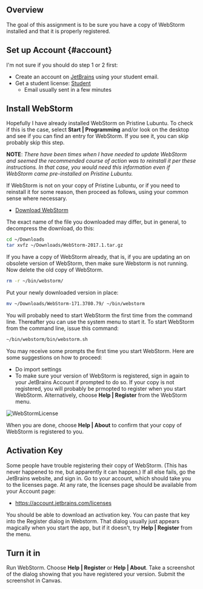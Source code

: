 ## Overview

The goal of this assignment is to be sure you have a copy of WebStorm installed and that it is properly registered.

## Set up Account {#account}

I'm not sure if you should do step 1 or 2 first:

- Create an account on [JetBrains](https://account.jetbrains.com/login) using your student email.
- Get a student license: [Student](https://www.jetbrains.com/shop/eform/students)
  - Email usually sent in a few minutes


## Install WebStorm

Hopefully I have already installed WebStorm on Pristine Lubuntu. To check if this is the case, select **Start | Programming** and/or look on the desktop and see if you can find an entry for WebStorm. If you see it, you can skip probably skip this step.

**NOTE**: _There have been times when I have needed to update WebStorm and seemed the recommended course of action was to reinstall it per these instructions. In that case, you would need this information even if WebStorm came pre-installed on Pristine Lubuntu._

If WebStorm is not on your copy of Pristine Lubuntu, or if you need to reinstall it for some reason, then proceed as follows, using your common sense where necessary.

- [Download WebStorm](https://www.jetbrains.com/webstorm/)

The exact name of the file you downloaded may differ, but in general, to decompress the download, do this:

```bash
cd ~/Downloads
tar xvfz ~/Downloads/WebStorm-2017.1.tar.gz
```

If you have a copy of WebStorm already, that is, if you are updating an on obsolete version of WebStorm, then make sure Webstorm is not running. Now delete the old copy of WebStorm.

```bash
rm -r ~/bin/webstorm/
```

Put your newly downloaded version in place:

```bash
mv ~/Downloads/WebStorm-171.3780.79/ ~/bin/webstorm
```

You will probably need to start WebStorm the first time from the command line. Thereafter you can use the system menu to start it. To start WebStorm from the command line, issue this command:

```bash
~/bin/webstorm/bin/webstorm.sh
```

You may receive some prompts the first time you start WebStorm. Here are some suggestions on how to proceed:

- Do import settings
- To make sure your version of WebStorm is registered, sign in again to your JetBrains Account if prompted to do so. If your copy is not registered, you will probably be prmopted to register when you start WebStorm. Alternatively, choose **Help | Register** from the WebStorm menu.

![WebStormLicense](https://s3.amazonaws.com/bucket01.elvenware.com/images/WebStormLicense.png)

When you are done, choose **Help | About** to confirm that your copy of WebStorm is registered to you.

## Activation Key

Some people have trouble registering their copy of WebStorm. (This has never happened to me, but apparently it can happen.) If all else fails, go the JetBrains website, and sign in. Go to your account, which should take you to the licenses page. At any rate, the licenses page should be available from your Account page:

- <https://account.jetbrains.com/licenses>

You should be able to download an activation key. You can paste that key into the Register dialog in Webstorm. That dialog usually just appears magically when you start the app, but if it doesn't, try **Help | Register** from the menu.

## Turn it in

Run WebStorm. Choose **Help | Register** or **Help | About**. Take a screenshot of the dialog showing that you have registered your version. Submit the screenshot in Canvas.
